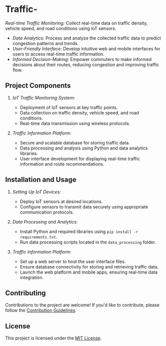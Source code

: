 # Traffic-


 *Real-time Traffic Monitoring:* Collect real-time data on traffic density, vehicle speed, and road conditions using IoT sensors.
- *Data Analytics:* Process and analyze the collected traffic data to predict congestion patterns and trends.
- *User-Friendly Interface:* Develop intuitive web and mobile interfaces for users to access real-time traffic information.
- *Informed Decision-Making:* Empower commuters to make informed decisions about their routes, reducing congestion and improving traffic flow.

## Project Components

1. *IoT Traffic Monitoring System:*
   - Deployment of IoT sensors at key traffic points.
   - Data collection on traffic density, vehicle speed, and road conditions.
   - Real-time data transmission using wireless protocols.

2. *Traffic Information Platform:*
   - Secure and scalable database for storing traffic data.
   - Data processing and analysis using Python and data analytics libraries.
   - User interface development for displaying real-time traffic information and route recommendations.

## Installation and Usage

1. *Setting Up IoT Devices:*
   - Deploy IoT sensors at desired locations.
   - Configure sensors to transmit data securely using appropriate communication protocols.

2. *Data Processing and Analytics:*
   - Install Python and required libraries using `pip install -r requirements.txt`.
   - Run data processing scripts located in the `data_processing` folder.

3. *Traffic Information Platform:*
   - Set up a web server to host the user interface files.
   - Ensure database connectivity for storing and retrieving traffic data.
   - Launch the web platform and mobile apps, ensuring real-time data integration.

## Contributing

Contributions to the project are welcome! If you'd like to contribute, please follow the [Contribution Guidelines](CONTRIBUTING.md).

## License

This project is licensed under the [MIT License](LICENSE).
